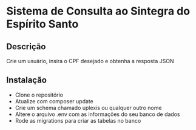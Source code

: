 # Sistema de Consulta ao Sintegra do Espírito Santo

## Descrição

Crie um usuário, insira o CPF desejado e obtenha a resposta JSON

## Instalação

- Clone o repositório
- Atualize com composer update
- Crie um schema chamado uplexis ou qualquer outro nome
- Altere o arquivo .env com as informações do seu banco de dados
- Rode as migrations para criar as tabelas no banco
